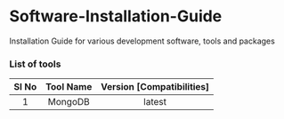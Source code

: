 # Software-Installation-Guide

Installation Guide for various development software, tools and packages

### List of tools

| Sl No  | Tool Name  | Version [Compatibilities]  |
|:-:|:-:|:-:|
| 1  | MongoDB  | latest  |
